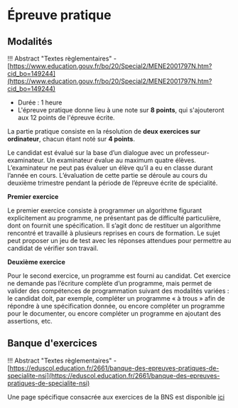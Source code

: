 # Épreuve pratique 
## Modalités

!!! Abstract "Textes règlementaires"
    - [https://www.education.gouv.fr/bo/20/Special2/MENE2001797N.htm?cid_bo=149244](https://www.education.gouv.fr/bo/20/Special2/MENE2001797N.htm?cid_bo=149244)


- Durée : 1 heure
- L'épreuve pratique donne lieu à une note sur **8 points**, qui s'ajouteront aux 12 points de l'épreuve écrite.

La partie pratique consiste en la résolution de **deux exercices sur ordinateur**, chacun étant noté sur **4 points**.

Le candidat est évalué sur la base d’un dialogue avec un professeur-examinateur. Un examinateur évalue au maximum quatre élèves. L’examinateur ne peut pas évaluer un élève qu’il a eu en classe durant l’année en cours.
L’évaluation de cette partie se déroule au cours du deuxième trimestre pendant la période de l’épreuve écrite de spécialité.

**Premier exercice**

Le premier exercice consiste à programmer un algorithme figurant explicitement au programme, ne présentant pas de difficulté particulière, dont on fournit une spécification. Il s’agit donc de restituer un algorithme rencontré et travaillé à plusieurs reprises en cours de formation. Le sujet peut proposer un jeu de test avec les réponses attendues pour permettre au candidat de vérifier son travail.


**Deuxième exercice**

Pour le second exercice, un programme est fourni au candidat. Cet exercice ne demande pas l’écriture complète d’un programme, mais permet de valider des compétences de programmation suivant des modalités variées : le candidat doit, par exemple, compléter un programme « à trous » afin de répondre à une spécification donnée, ou encore compléter un programme pour le documenter, ou encore compléter un programme en ajoutant des assertions, etc.

## Banque d'exercices

!!! Abstract "Textes règlementaires"
    - [https://eduscol.education.fr/2661/banque-des-epreuves-pratiques-de-specialite-nsi](https://eduscol.education.fr/2661/banque-des-epreuves-pratiques-de-specialite-nsi)


Une page spécifique consacrée aux exercices de la BNS est disponible [ici](../../T6_6_Epreuve_pratique/BNS_2022/)